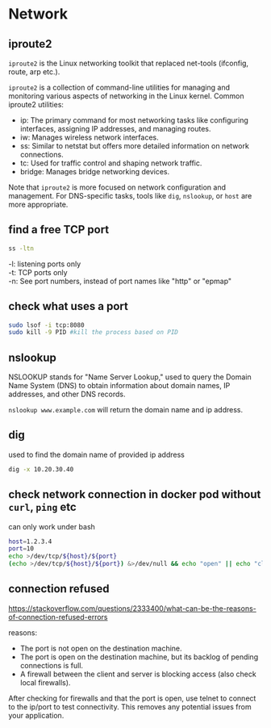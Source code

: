 # Network

## iproute2
`iproute2` is the Linux networking toolkit that replaced net-tools (ifconfig, route, arp etc.).

`iproute2` is a collection of command-line utilities for managing and monitoring various aspects of networking in the Linux kernel.
Common iproute2 utilities:
- ip: The primary command for most networking tasks like configuring interfaces, assigning IP addresses, and managing routes.
- iw: Manages wireless network interfaces.
- ss: Similar to netstat but offers more detailed information on network connections.
- tc: Used for traffic control and shaping network traffic.
- bridge: Manages bridge networking devices.

Note that `iproute2` is more focused on network configuration and management.
For DNS-specific tasks, tools like `dig`, `nslookup`, or `host` are more appropriate.

## find a free TCP port
```sh
ss -ltn
```
-l: listening ports only\
-t: TCP ports only\
-n: See port numbers, instead of port names like "http" or "epmap"

## check what uses a port
```sh
sudo lsof -i tcp:8080
sudo kill -9 PID #kill the process based on PID
```

## nslookup
NSLOOKUP stands for "Name Server Lookup," used to query the Domain Name System (DNS) to obtain information about domain names, IP addresses, and other DNS records.

`nslookup www.example.com` will return the domain name and ip address.


## dig
used to find the domain name of provided ip address
```sh
dig -x 10.20.30.40
```

## check network connection in docker pod without `curl`, `ping` etc
can only work under bash
```sh
host=1.2.3.4
port=10
echo >/dev/tcp/${host}/${port}
(echo >/dev/tcp/${host}/${port}) &>/dev/null && echo "open" || echo "closed"
```

## connection refused
https://stackoverflow.com/questions/2333400/what-can-be-the-reasons-of-connection-refused-errors

reasons:
- The port is not open on the destination machine.
- The port is open on the destination machine, but its backlog of pending connections is full.
- A firewall between the client and server is blocking access (also check local firewalls).

After checking for firewalls and that the port is open, use telnet to connect to the ip/port to test connectivity. This removes any potential issues from your application.
